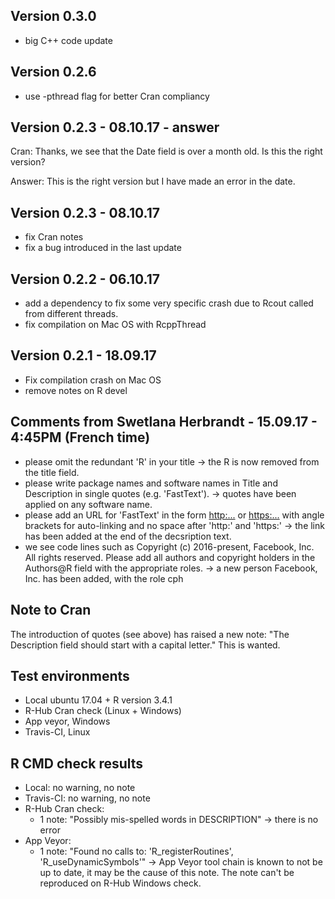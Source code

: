## Version 0.3.0
* big C++ code update

## Version 0.2.6
* use -pthread flag for better Cran compliancy

## Version 0.2.3 - 08.10.17 - answer
Cran:
Thanks, we see that the Date field is over a month old.
Is this the right version?

Answer:
This is the right version but I have made an error in the date.


## Version 0.2.3 - 08.10.17
* fix Cran notes
* fix a bug introduced in the last update

## Version 0.2.2 - 06.10.17
* add a dependency to fix some very specific crash due to Rcout called from different threads.
* fix compilation on Mac OS with RcppThread

## Version 0.2.1 - 18.09.17
* Fix compilation crash on Mac OS
* remove notes on R devel

## Comments from Swetlana Herbrandt - 15.09.17 - 4:45PM (French time)
* please omit the redundant 'R' in your title -> the R is now removed from the title field.
* please write package names and software names in Title and Description in single quotes (e.g. 'FastText'). -> quotes have been applied on any software name.
* please add an URL for 'FastText' in the form <http:...> or <https:...> with angle brackets for auto-linking and no space after 'http:' and 'https:' -> the link has been added at the end of the decsription text.
* we see code lines such as  Copyright (c) 2016-present, Facebook, Inc. All rights reserved. Please add all authors and copyright holders in the Authors@R field with the appropriate roles. -> a new person Facebook, Inc. has been added, with the role cph

Note to Cran
------------
The introduction of quotes (see above) has raised a new note:
"The Description field should start with a capital letter."
This is wanted.


## Test environments
* Local ubuntu 17.04 + R version 3.4.1
* R-Hub Cran check (Linux + Windows)
* App veyor, Windows
* Travis-CI, Linux

## R CMD check results
* Local: no warning, no note
* Travis-CI: no warning, no note
* R-Hub Cran check:
  * 1 note: "Possibly mis-spelled words in DESCRIPTION" -> there is no error
* App Veyor:
  * 1 note: "Found no calls to: 'R_registerRoutines', 'R_useDynamicSymbols'" -> App Veyor tool chain is known to not be up to date, it may be the cause of this note. The note can't be reproduced on R-Hub Windows check.
